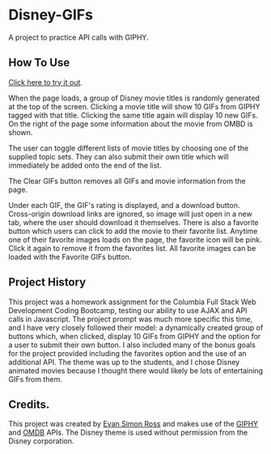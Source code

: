 # Disney-GIFs
A project to practice API calls with GIPHY. 

## How To Use
[Click here to try it out](https://evansimonross.github.io/Disney-GIFs/).

When the page loads, a group of Disney movie titles is randomly generated at the top of the screen. Clicking a movie title will show 10 GIFs from GIPHY tagged with that title. Clicking the same title again will display 10 new GIFs. On the right of the page some information about the movie from OMBD is shown. 

The user can toggle different lists of movie titles by choosing one of the supplied topic sets. They can also submit their own title which will immediately be added onto the end of the list. 

The Clear GIFs button removes all GIFs and movie information from the page. 

Under each GIF, the GIF's rating is displayed, and a download button. Cross-origin download links are ignored, so image will just open in a new tab, where the user should download it themselves. There is also a favorite button which users can click to add the movie to their favorite list. Anytime one of their favorite images loads on the page, the favorite icon will be pink. Click it again to remove it from the favorites list. All favorite images can be loaded with the Favorite GIFs button. 

## Project History
This project was a homework assignment for the Columbia Full Stack Web Development Coding Bootcamp, testing our ability to use AJAX and API calls in Javascript. The project prompt was much more specific this time, and I have very closely followed their model: a dynamically created group of buttons which, when clicked, display 10 GIFs from GIPHY and the option for a user to submit their own button. I also included many of the bonus goals for the project provided including the favorites option and the use of an additional API. The theme was up to the students, and I chose Disney animated movies because I thought there would likely be lots of entertaining GIFs from them. 

## Credits.
This project was created by [Evan Simon Ross](http://evansimonross.github.io) and makes use of the [GIPHY](https://giphy.com/) and [OMDB](http://www.omdbapi.com/) APIs. The Disney theme is used without permission from the Disney corporation.